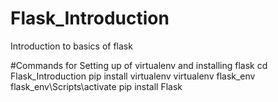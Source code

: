 # Flask_Introduction
Introduction to basics of flask

#Commands for Setting up of virtualenv and installing flask
	cd Flask_Introduction
	pip install virtualenv
	virtualenv flask_env
	flask_env\Scripts\activate
	pip install Flask



